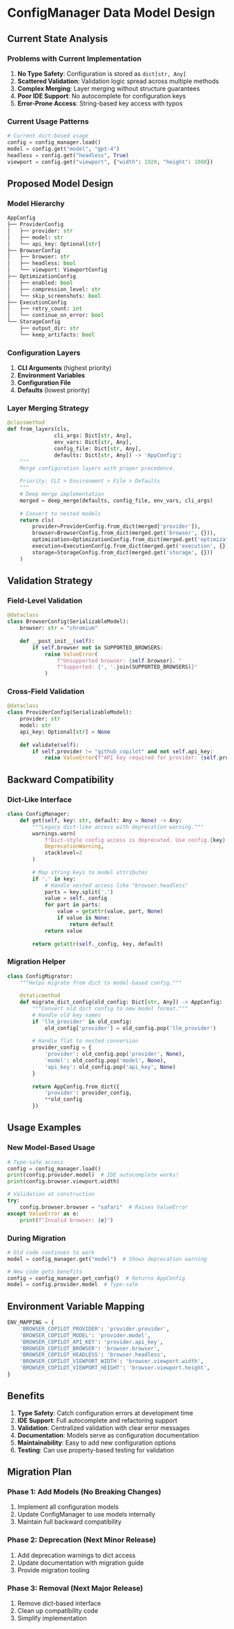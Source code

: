 # ConfigManager Data Model Design

## Current State Analysis

### Problems with Current Implementation

1. **No Type Safety**: Configuration is stored as `dict[str, Any]`
2. **Scattered Validation**: Validation logic spread across multiple methods
3. **Complex Merging**: Layer merging without structure guarantees
4. **Poor IDE Support**: No autocomplete for configuration keys
5. **Error-Prone Access**: String-based key access with typos

### Current Usage Patterns

```python
# Current dict-based usage
config = config_manager.load()
model = config.get("model", "gpt-4")
headless = config.get("headless", True)
viewport = config.get("viewport", {"width": 1920, "height": 1080})
```

## Proposed Model Design

### Model Hierarchy

```python
AppConfig
├── ProviderConfig
│   ├── provider: str
│   ├── model: str
│   └── api_key: Optional[str]
├── BrowserConfig
│   ├── browser: str
│   ├── headless: bool
│   └── viewport: ViewportConfig
├── OptimizationConfig
│   ├── enabled: bool
│   ├── compression_level: str
│   └── skip_screenshots: bool
├── ExecutionConfig
│   ├── retry_count: int
│   └── continue_on_error: bool
└── StorageConfig
    ├── output_dir: str
    └── keep_artifacts: bool
```

### Configuration Layers

1. **CLI Arguments** (highest priority)
2. **Environment Variables**
3. **Configuration File**
4. **Defaults** (lowest priority)

### Layer Merging Strategy

```python
@classmethod
def from_layers(cls,
               cli_args: Dict[str, Any],
               env_vars: Dict[str, Any],
               config_file: Dict[str, Any],
               defaults: Dict[str, Any]) -> 'AppConfig':
    """
    Merge configuration layers with proper precedence.
    
    Priority: CLI > Environment > File > Defaults
    """
    # Deep merge implementation
    merged = deep_merge(defaults, config_file, env_vars, cli_args)
    
    # Convert to nested models
    return cls(
        provider=ProviderConfig.from_dict(merged['provider']),
        browser=BrowserConfig.from_dict(merged.get('browser', {})),
        optimization=OptimizationConfig.from_dict(merged.get('optimization', {})),
        execution=ExecutionConfig.from_dict(merged.get('execution', {})),
        storage=StorageConfig.from_dict(merged.get('storage', {}))
    )
```

## Validation Strategy

### Field-Level Validation

```python
@dataclass
class BrowserConfig(SerializableModel):
    browser: str = "chromium"
    
    def __post_init__(self):
        if self.browser not in SUPPORTED_BROWSERS:
            raise ValueError(
                f"Unsupported browser: {self.browser}. "
                f"Supported: {', '.join(SUPPORTED_BROWSERS)}"
            )
```

### Cross-Field Validation

```python
@dataclass
class ProviderConfig(SerializableModel):
    provider: str
    model: str
    api_key: Optional[str] = None
    
    def validate(self):
        if self.provider != "github_copilot" and not self.api_key:
            raise ValueError(f"API key required for provider: {self.provider}")
```

## Backward Compatibility

### Dict-Like Interface

```python
class ConfigManager:
    def get(self, key: str, default: Any = None) -> Any:
        """Legacy dict-like access with deprecation warning."""
        warnings.warn(
            f"Dict-style config access is deprecated. Use config.{key} instead.",
            DeprecationWarning,
            stacklevel=2
        )
        
        # Map string keys to model attributes
        if '.' in key:
            # Handle nested access like "browser.headless"
            parts = key.split('.')
            value = self._config
            for part in parts:
                value = getattr(value, part, None)
                if value is None:
                    return default
            return value
        
        return getattr(self._config, key, default)
```

### Migration Helper

```python
class ConfigMigrator:
    """Helps migrate from dict to model-based config."""
    
    @staticmethod
    def migrate_dict_config(old_config: Dict[str, Any]) -> AppConfig:
        """Convert old dict config to new model format."""
        # Handle old key names
        if 'llm_provider' in old_config:
            old_config['provider'] = old_config.pop('llm_provider')
        
        # Handle flat to nested conversion
        provider_config = {
            'provider': old_config.pop('provider', None),
            'model': old_config.pop('model', None),
            'api_key': old_config.pop('api_key', None)
        }
        
        return AppConfig.from_dict({
            'provider': provider_config,
            **old_config
        })
```

## Usage Examples

### New Model-Based Usage

```python
# Type-safe access
config = config_manager.load()
print(config.provider.model)  # IDE autocomplete works!
print(config.browser.viewport.width)

# Validation at construction
try:
    config.browser.browser = "safari"  # Raises ValueError
except ValueError as e:
    print(f"Invalid browser: {e}")
```

### During Migration

```python
# Old code continues to work
model = config_manager.get("model")  # Shows deprecation warning

# New code gets benefits
config = config_manager.get_config()  # Returns AppConfig
model = config.provider.model  # Type-safe
```

## Environment Variable Mapping

```python
ENV_MAPPING = {
    'BROWSER_COPILOT_PROVIDER': 'provider.provider',
    'BROWSER_COPILOT_MODEL': 'provider.model',
    'BROWSER_COPILOT_API_KEY': 'provider.api_key',
    'BROWSER_COPILOT_BROWSER': 'browser.browser',
    'BROWSER_COPILOT_HEADLESS': 'browser.headless',
    'BROWSER_COPILOT_VIEWPORT_WIDTH': 'browser.viewport.width',
    'BROWSER_COPILOT_VIEWPORT_HEIGHT': 'browser.viewport.height',
}
```

## Benefits

1. **Type Safety**: Catch configuration errors at development time
2. **IDE Support**: Full autocomplete and refactoring support
3. **Validation**: Centralized validation with clear error messages
4. **Documentation**: Models serve as configuration documentation
5. **Maintainability**: Easy to add new configuration options
6. **Testing**: Can use property-based testing for validation

## Migration Plan

### Phase 1: Add Models (No Breaking Changes)
1. Implement all configuration models
2. Update ConfigManager to use models internally
3. Maintain full backward compatibility

### Phase 2: Deprecation (Next Minor Release)
1. Add deprecation warnings to dict access
2. Update documentation with migration guide
3. Provide migration tooling

### Phase 3: Removal (Next Major Release)
1. Remove dict-based interface
2. Clean up compatibility code
3. Simplify implementation